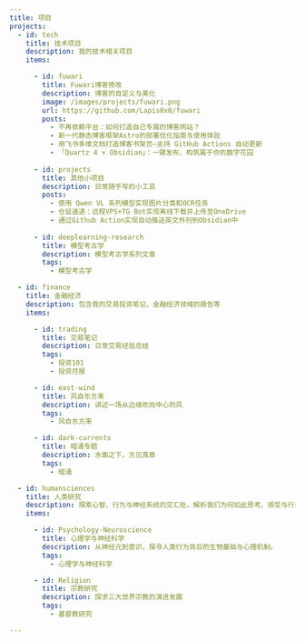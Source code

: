 ```yaml
---
title: 项目
projects:
  - id: tech
    title: 技术项目
    description: 我的技术相关项目
    items:

      - id: fuwari
        title: Fuwari博客修改
        description: 博客的自定义与美化
        image: /images/projects/fuwari.png
        url: https://github.com/Lapis0x0/fuwari
        posts:
          - 不再依赖平台：如何打造自己专属的博客网站？
          - 新一代静态博客框架Astro的部署优化指南与使用体验
          - 用飞书多维文档打造博客书架页—支持 GitHub Actions 自动更新
          - 「Quartz 4 × Obsidian」：一键发布，构筑属于你的数字花园
          
      - id: projects
        title: 其他小项目
        description: 日常随手写的小工具
        posts:
          - 使用 Qwen VL 系列模型实现图片分类和OCR任务
          - 仓鼠速递：远程VPS+TG Bot实现离线下载并上传至OneDrive
          - 通过Github Action实现自动推送英文外刊到Obsidian中
        
      - id: deeplearning-research
        title: 模型考古学
        description: 模型考古学系列文章
        tags:
          - 模型考古学

  - id: finance
    title: 金融经济
    description: 包含我的交易投资笔记、金融经济领域的报告等
    items:

      - id: trading
        title: 交易笔记
        description: 日常交易经验总结
        tags:
          - 投资101
          - 投资月报

      - id: east-wind
        title: 风自东方来
        description: 讲述一场从边缘吹向中心的风
        tags:
          - 风自东方来

      - id: dark-currents
        title: 暗涌专题
        description: 水面之下，方见真章
        tags:
          - 暗涌

  - id: humansciences
    title: 人类研究
    description: 探索心智、行为与神经系统的交汇处，解析我们为何如此思考、感受与行动。
    items:

      - id: Psychology-Neuroscience
        title: 心理学与神经科学
        description: 从神经元到意识，探寻人类行为背后的生物基础与心理机制。
        tags:
          - 心理学与神经科学

      - id: Religion
        title: 宗教研究
        description: 探求三大世界宗教的演进发展
        tags:
          - 基督教研究

---
```



